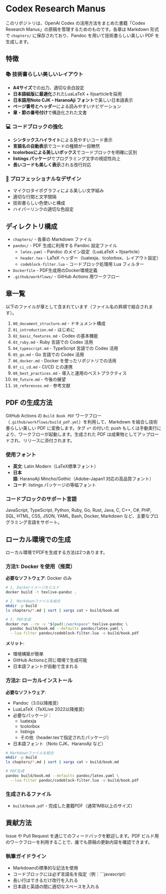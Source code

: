 # Codex Research Manus

このリポジトリは、OpenAI Codex の活用方法をまとめた書籍「Codex Research Manus」の原稿を管理するためのものです。各章は Markdown 形式で `chapters/` に保存されており、Pandoc を用いて技術書らしい美しい PDF を生成します。

## 特徴

### 📚 技術書らしい美しいレイアウト
- **A4サイズ**での出力、適切な余白設定
- **日本語組版に最適化**されたLuaLaTeX + ltjsarticleを採用
- **日本語用Noto CJK・HaranoAji フォント**で美しい日本語表示
- **ページ番号とヘッダー**による読みやすいナビゲーション
- **章・節の番号付け**で構造化された文書

### 💻 コードブロックの強化
- **シンタックスハイライト**による見やすいコード表示
- **言語名の自動表示**でコードの種類が一目瞭然
- **tcolorboxによる美しいボックス**でコードブロックを明確に区別
- **listings パッケージ**でプログラミング文字の視認性向上
- **長いコードも美しく表示**される改行対応

### 🎨 プロフェッショナルなデザイン
- マイクロタイポグラフィによる美しい文字組み
- 適切な行間と文字間隔
- 技術書らしい色使いと構成
- ハイパーリンクの適切な色設定

## ディレクトリ構成

- `chapters/` - 各章の Markdown ファイル
- `pandoc/` - PDF 生成に利用する Pandoc 設定ファイル
  - `latex.yaml` - Pandoc のメイン設定（LuaLaTeX + ltjsarticle）
  - `header.tex` - LaTeX ヘッダー（luatexja、tcolorbox、レイアウト設定）
  - `codeblock-filter.lua` - コードブロック処理用 Lua フィルター
- `Dockerfile` - PDF生成用のDocker環境定義
- `.github/workflows/` - GitHub Actions 用ワークフロー

## 章一覧

以下のファイルが章として含まれています（ファイル名の昇順で結合されます）。

1. `00_document_structure.md` - ドキュメント構成
2. `01_introduction.md` - はじめに
3. `02_basic_features.md` - Codex の基本機能
4. `03_ruby.md` - Ruby 言語での Codex 活用
5. `04_typescript.md` - TypeScript 言語での Codex 活用
6. `05_go.md` - Go 言語での Codex 活用
7. `06_docker.md` - Docker を使ったリポジトリでの活用
8. `07_ci_cd.md` - CI/CD との連携
9. `08_best_practices.md` - 導入と運用のベストプラクティス
10. `09_future.md` - 今後の展望
11. `10_references.md` - 参考文献

## PDF の生成方法

GitHub Actions の `Build Book PDF` ワークフロー（`.github/workflows/build_pdf.yml`）を利用して、Markdown を結合し技術書らしい美しい PDF に変換します。タグ `v*` の付いた push もしくは手動実行により、ワークフローが起動します。生成された PDF は成果物としてアップロードされ、リリースに添付されます。

### 使用フォント
- **英文**: Latin Modern（LaTeX標準フォント）
- **日本語**: HaranoAji Mincho/Gothic（Adobe-Japan1 対応の高品質フォント）
- **コード**: listings パッケージの等幅フォント

### コードブロックのサポート言語
JavaScript, TypeScript, Python, Ruby, Go, Rust, Java, C, C++, C#, PHP, SQL, HTML, CSS, JSON, YAML, Bash, Docker, Markdown など、主要なプログラミング言語をサポート。

## ローカル環境での生成

ローカル環境でPDFを生成する方法は2つあります。

### 方法1: Docker を使用（推奨）

**必要なソフトウェア**: Docker のみ

```bash
# 1. Dockerイメージをビルド
docker build -t texlive-pandoc .

# 2. Markdownファイルを結合
mkdir -p build
ls chapters/*.md | sort | xargs cat > build/book.md

# 3. PDF生成
docker run --rm -v "$(pwd):/workspace" texlive-pandoc \
  pandoc build/book.md --defaults pandoc/latex.yaml \
  --lua-filter pandoc/codeblock-filter.lua -o build/book.pdf
```

**メリット**: 
- 環境構築が簡単
- GitHub Actionsと同じ環境で生成可能
- 日本語フォントが自動で含まれる

### 方法2: ローカルインストール

**必要なソフトウェア**:
- Pandoc（3.0以降推奨）
- LuaLaTeX（TeXLive 2022以降推奨）
- 必要なパッケージ：
  - luatexja
  - tcolorbox
  - listings
  - その他（header.texで指定されたパッケージ）
- 日本語フォント（Noto CJK、HaranoAji など）

```bash
# Markdownファイルを結合
mkdir -p build
ls chapters/*.md | sort | xargs cat > build/book.md

# PDF生成
pandoc build/book.md --defaults pandoc/latex.yaml \
  --lua-filter pandoc/codeblock-filter.lua -o build/book.pdf
```

### 生成されるファイル
- `build/book.pdf` - 完成した書籍PDF（通常1MB以上のサイズ）

## 貢献方法

Issue や Pull Request を通じてのフィードバックを歓迎します。PDF ビルド用のワークフローを利用することで、誰でも原稿の更新内容を確認できます。

### 執筆ガイドライン
- Markdownの標準的な記法を使用
- コードブロックには必ず言語名を指定（例：```javascript）
- 長い行はできるだけ改行を入れる
- 日本語と英語の間に適切なスペースを入れる

